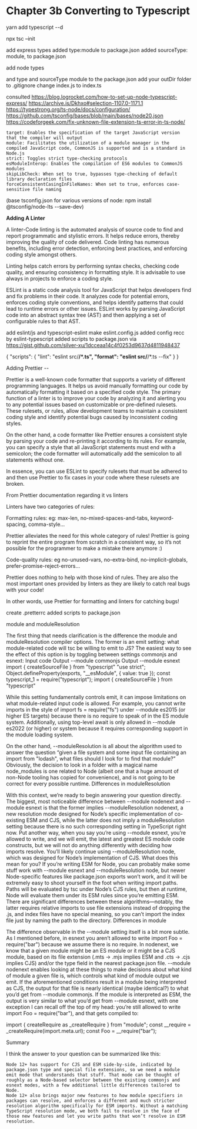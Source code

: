 # **Chapter 3b Converting to Typescript**

yarn add typescript --d

npx tsc –init

add express types
added type:module to package.json
added sourceType: module, to package.json

add node types

and type and sourceType module to the package.json
add your outDir folder to .gitignore
change index.js to index.ts

consulted https://blog.logrocket.com/how-to-set-up-node-typescript-express/
https://archive.is/Dkhxo#selection-1107.0-1171.1
https://typestrong.org/ts-node/docs/configuration/
https://github.com/tsconfig/bases/blob/main/bases/node20.json
https://codeforgeek.com/fix-unknown-file-extension-ts-error-in-ts-node/

    target: Enables the specification of the target JavaScript version that the compiler will output
    module: Facilitates the utilization of a module manager in the compiled JavaScript code, CommonJS is supported and is a standard in Node.js
    strict: Toggles strict type-checking protocols
    esModuleInterop: Enables the compilation of ES6 modules to CommonJS modules
    skipLibCheck: When set to true, bypasses type-checking of default library declaration files
    forceConsistentCasingInFileNames: When set to true, enforces case-sensitive file naming

(base tsconfig.json for various versions of node: npm install @tsconfig/node-lts --save-dev)

**Adding A Linter**

A linter-Code linting is the automated analysis of source code to find and report programmatic and stylistic errors. It helps reduce errors, thereby improving the quality of code delivered. Code linting has numerous benefits, including error detection, enforcing best practices, and enforcing coding style amongst others.

Linting helps catch errors by performing syntax checks, checking code quality, and ensuring consistency in formatting style. It is advisable to use always in projects to enforce a coding style.

ESLint is a static code analysis tool for JavaScript that helps developers find and fix problems in their code. It analyzes code for potential errors, enforces coding style conventions, and helps identify patterns that could lead to runtime errors or other issues. ESLint works by parsing JavaScript code into an abstract syntax tree (AST) and then applying a set of configurable rules to that AST.

add eslint/js and typescript-eslint
make eslint.config.js
added config recc by eslint-typescript
added scripts to package.json via https://gist.github.com/silver-xu/1dcceaa14c4f0253d9637d4811948437

{
"scripts": {
"lint": "eslint src/**/\*.ts",
"format": "eslint src/**/\*.ts --fix"
}
}

Adding Prettier --

Prettier is a well-known code formatter that supports a variety of different programming languages. It helps us avoid manually formatting our code by automatically formatting it based on a specified code style. The primary function of a linter is to improve your code by analyzing it and alerting you to any potential issues based on customizable or pre-defined rulesets. These rulesets, or rules, allow development teams to maintain a consistent coding style and identify potential bugs caused by inconsistent coding styles.

On the other hand, a code formatter like Prettier ensures a consistent style by parsing your code and re-printing it according to its rules. For example, you can specify a style that all JavaScript statements must end with a semicolon; the code formatter will automatically add the semicolon to all statements without one.

In essence, you can use ESLint to specify rulesets that must be adhered to and then use Prettier to fix cases in your code where these rulesets are broken.


From Prettier documentation regarding it vs linters

Linters have two categories of rules:

Formatting rules: eg: max-len, no-mixed-spaces-and-tabs, keyword-spacing, comma-style…

Prettier alleviates the need for this whole category of rules! Prettier is going to reprint the entire program from scratch in a consistent way, so it’s not possible for the programmer to make a mistake there anymore :)

Code-quality rules: eg no-unused-vars, no-extra-bind, no-implicit-globals, prefer-promise-reject-errors…

Prettier does nothing to help with those kind of rules. They are also the most important ones provided by linters as they are likely to catch real bugs with your code!

In other words, use Prettier for formatting and linters for catching bugs!

create .pretterrc
added scripts to package.json



module and moduleResolution

The first thing that needs clarification is the difference the module and moduleResolution compiler options. The former is an emit setting: what module-related code will tsc be willing to emit to JS? The easiest way to see the effect of this option is by toggling between settings commonjs and esnext:
Input code 	Output --module commonjs 	Output --module esnext
import { createSourceFile } from "typescript" 	"use strict"; Object.defineProperty(exports, "__esModule", { value: true }); const typescript_1 = require("typescript"); 	import { createSourceFile } from "typescript"

While this setting fundamentally controls emit, it can impose limitations on what module-related input code is allowed. For example, you cannot write imports in the style of import fs = require("fs") under --module es2015 (or higher ES targets) because there is no require to speak of in the ES module system. Additionally, using top-level await is only allowed in --module es2022 (or higher) or system because it requires corresponding support in the module loading system.

On the other hand, --moduleResolution is all about the algorithm used to answer the question “given a file system and some input file containing an import from "lodash", what files should I look for to find that module?” Obviously, the decision to look in a folder with a magical name node_modules is one related to Node (albeit one that a huge amount of non-Node tooling has copied for convenience), and is not going to be correct for every possible runtime.
Differences in moduleResolution

With this context, we’re ready to begin answering your question directly. The biggest, most noticeable difference between --module nodenext and --module esnext is that the former implies --moduleResolution nodenext, a new resolution mode designed for Node’s specific implementation of co-existing ESM and CJS, while the latter does not imply a moduleResolution setting because there is no such corresponding setting in TypeScript right now. Put another way, when you say you’re using --module esnext, you’re allowed to write, and we will emit, the latest and greatest ES module code constructs, but we will not do anything differently with deciding how imports resolve. You’ll likely continue using --moduleResolution node, which was designed for Node’s implementation of CJS. What does this mean for you? If you’re writing ESM for Node, you can probably make some stuff work with --module esnext and --moduleResolution node, but newer Node-specific features like package.json exports won’t work, and it will be extremely easy to shoot yourself in the foot when writing import paths. Paths will be evaluated by tsc under Node’s CJS rules, but then at runtime, Node will evaluate them under its ESM rules since you’re emitting ESM. There are significant differences between these algorithms—notably, the latter requires relative imports to use file extensions instead of dropping the .js, and index files have no special meaning, so you can’t import the index file just by naming the path to the directory.
Differences in module

The difference observable in the --module setting itself is a bit more subtle. As I mentioned before, in esnext you aren’t allowed to write import Foo = require("bar") because we assume there is no require. In nodenext, we know that a given module might be an ES module or it might be a CJS module, based on its file extension (.mts → .mjs implies ESM and .cts → .cjs implies CJS) and/or the type field in the nearest package.json file. --module nodenext enables looking at these things to make decisions about what kind of module a given file is, which controls what kind of module output we emit. If the aforementioned conditions result in a module being interpreted as CJS, the output for that file is nearly identical (maybe identical?) to what you’d get from --module commonjs. If the module is interpreted as ESM, the output is very similar to what you’d get from --module esnext, with one exception I can recall off the top of my head: you’re still allowed to write import Foo = require("bar"), and that gets compiled to:

import { createRequire as _createRequire } from "module";
const __require = _createRequire(import.meta.url);
const Foo = __require("bar");

Summary

I think the answer to your question can be summarized like this:

    Node 12+ has support for CJS and ESM side-by-side, indicated by package.json type and special file extensions, so we need a module emit mode that understands that stuff. That mode can be thought of roughly as a Node-based selector between the existing commonjs and esnext modes, with a few additional little differences tailored to Node.
    Node 12+ also brings major new features to how module specifiers in packages can resolve, and enforces a different and much stricter resolution algorithm specifically for ESM imports. Without a matching TypeScript resolution mode, we both fail to resolve in the face of those new features and let you write paths that won’t resolve in ESM resolution.

